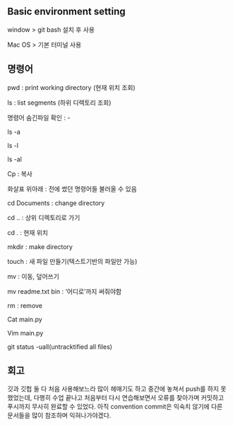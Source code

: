 ## Basic environment setting
window > git bash 설치 후 사용

Mac OS > 기본 터미널 사용



## 명령어

pwd : print working directory (현재 위치 조회)

ls : list segments (하위 디렉토리 조회)

명령어 숨긴파일 확인 : -

ls -a

ls -l

ls -al

Cp : 복사

화살표 위아래 : 전에 썼던 명령어들 불러올 수 있음

cd Documents : change directory

cd .. : 상위 디렉토리로 가기

cd . : 현재 위치

mkdir : make directory

touch : 새 파일 만들기(텍스트기반의 파일만 가능)

mv : 이동, 덮어쓰기

mv readme.txt bin : ‘어디로’까지 써줘야함

rm : remove

Cat main.py

Vim main.py

git status -uall(untracktified all files)


## 회고
깃과 깃헙 둘 다 처음 사용해보느라 많이 헤매기도 하고 중간에 놓쳐서 push를 하지 못했었는데, 다행히 수업 끝나고 처음부터 다시 연습해보면서 오류를 찾아가며 커밋하고 푸시까지 무사히 완료할 수 있었다.
아직 convention commit은 익숙치 않기에 다른 문서들을 많이 참조하며 익혀나가야겠다. 
